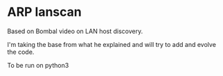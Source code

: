 # ARP lanscan

Based on Bombal video on LAN host discovery.

I'm taking the base from what he explained and will try to add
 and evolve the code.
 
 To be run on python3
